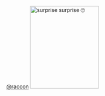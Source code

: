 [@raccon](https://github.com/RacoonDog)
<img width="60%" height="220" alt="surprise surprise 🙄" src="https://github.com/user-attachments/assets/cde35907-f7d3-4b90-a242-a6827d33fd85" />
